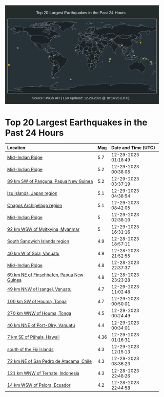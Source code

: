 ![Map](./map.png)

# Top 20 Largest Earthquakes in the Past 24 Hours

| Location | Mag | Date and Time (UTC) |
|:---|:---|:---|
| [Mid-Indian Ridge](https://earthquake.usgs.gov/earthquakes/eventpage/us6000m0b4) | 5.7 | 12-29-2023 01:18:49 |
| [Mid-Indian Ridge](https://earthquake.usgs.gov/earthquakes/eventpage/us6000m0av) | 5.2 | 12-29-2023 00:38:05 |
| [89 km SW of Panguna, Papua New Guinea](https://earthquake.usgs.gov/earthquakes/eventpage/us6000m0c5) | 5.2 | 12-29-2023 03:37:19 |
| [Izu Islands, Japan region](https://earthquake.usgs.gov/earthquakes/eventpage/us6000m0ch) | 5.1 | 12-29-2023 04:38:54 |
| [Chagos Archipelago region](https://earthquake.usgs.gov/earthquakes/eventpage/us6000m0dr) | 5.1 | 12-29-2023 08:42:05 |
| [Mid-Indian Ridge](https://earthquake.usgs.gov/earthquakes/eventpage/us6000m0bv) | 5 | 12-29-2023 02:38:10 |
| [92 km WSW of Myitkyina, Myanmar](https://earthquake.usgs.gov/earthquakes/eventpage/us6000m0f0) | 5 | 12-29-2023 16:31:16 |
| [South Sandwich Islands region](https://earthquake.usgs.gov/earthquakes/eventpage/us6000m08u) | 4.9 | 12-28-2023 18:57:11 |
| [40 km W of Sola, Vanuatu](https://earthquake.usgs.gov/earthquakes/eventpage/us6000m09s) | 4.9 | 12-28-2023 21:52:55 |
| [Mid-Indian Ridge](https://earthquake.usgs.gov/earthquakes/eventpage/us6000m0a6) | 4.8 | 12-28-2023 22:37:37 |
| [69 km NE of Finschhafen, Papua New Guinea](https://earthquake.usgs.gov/earthquakes/eventpage/us6000m0a7) | 4.8 | 12-28-2023 23:23:28 |
| [49 km NNW of Isangel, Vanuatu](https://earthquake.usgs.gov/earthquakes/eventpage/us6000m0e5) | 4.7 | 12-29-2023 11:02:48 |
| [100 km SW of Houma, Tonga](https://earthquake.usgs.gov/earthquakes/eventpage/us6000m0az) | 4.7 | 12-29-2023 00:50:01 |
| [270 km WNW of Houma, Tonga](https://earthquake.usgs.gov/earthquakes/eventpage/us6000m0as) | 4.5 | 12-29-2023 00:24:49 |
| [46 km NNE of Port-Olry, Vanuatu](https://earthquake.usgs.gov/earthquakes/eventpage/us6000m0au) | 4.4 | 12-29-2023 00:34:01 |
| [7 km SE of Pāhala, Hawaii](https://earthquake.usgs.gov/earthquakes/eventpage/hv73699997) | 4.36 | 12-29-2023 01:16:31 |
| [south of the Fiji Islands](https://earthquake.usgs.gov/earthquakes/eventpage/us6000m0ee) | 4.3 | 12-29-2023 12:15:13 |
| [72 km NE of San Pedro de Atacama, Chile](https://earthquake.usgs.gov/earthquakes/eventpage/us6000m0dn) | 4.3 | 12-29-2023 08:36:23 |
| [121 km WNW of Ternate, Indonesia](https://earthquake.usgs.gov/earthquakes/eventpage/us6000m0a0) | 4.3 | 12-28-2023 22:48:26 |
| [14 km WSW of Palora, Ecuador](https://earthquake.usgs.gov/earthquakes/eventpage/us6000m09z) | 4.2 | 12-28-2023 22:44:58 |
